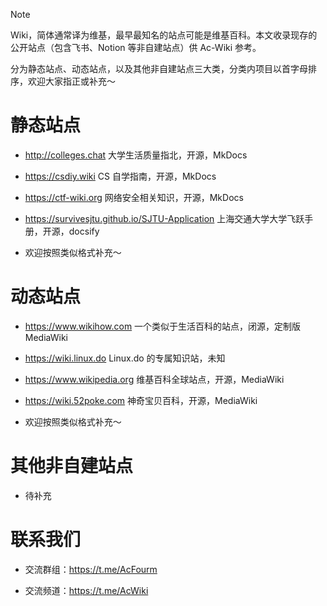 > [!NOTE]
> Wiki，简体通常译为维基，最早最知名的站点可能是维基百科。本文收录现存的公开站点（包含飞书、Notion 等非自建站点）供 Ac-Wiki 参考。
>
> 分为静态站点、动态站点，以及其他非自建站点三大类，分类内项目以首字母排序，欢迎大家指正或补充～

# 静态站点

- http://colleges.chat 大学生活质量指北，开源，MkDocs

- https://csdiy.wiki CS 自学指南，开源，MkDocs

- https://ctf-wiki.org 网络安全相关知识，开源，MkDocs

- https://survivesjtu.github.io/SJTU-Application 上海交通大学大学飞跃手册，开源，docsify

- 欢迎按照类似格式补充～

# 动态站点

- https://www.wikihow.com 一个类似于生活百科的站点，闭源，定制版 MediaWiki

- https://wiki.linux.do Linux.do 的专属知识站，未知

- https://www.wikipedia.org 维基百科全球站点，开源，MediaWiki

- https://wiki.52poke.com 神奇宝贝百科，开源，MediaWiki

- 欢迎按照类似格式补充～

# 其他非自建站点

- 待补充

# 联系我们

- 交流群组：https://t.me/AcFourm

- 交流频道：https://t.me/AcWiki

